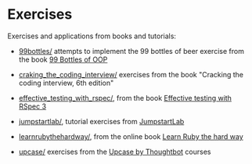 Exercises
=========

Exercises and applications from books and tutorials:

  * [99bottles/](./99bottles/) attempts to implement the 99 bottles of beer exercise from the book [99 Bottles of OOP](https://www.sandimetz.com/99bottles)

  * [craking_the_coding_interview/](./craking_the_coding_interview/) exercises from the book "Cracking the coding interview, 6th edition"

  * [effective_testing_with_rspec/](./effective_testing_with_rspec/), from the book [Effective testing with RSpec 3](https://pragprog.com/book/rspec3/effective-testing-with-rspec-3)

  * [jumpstartlab/](./jumpstartlab/), tutorial exercises from [JumpstartLab](http://tutorials.jumpstartlab.com/)

  * [learnrubythehardway/](./learnrubythehardway/), from the online book [Learn Ruby the hard way](https://learnrubythehardway.org/book/)

  * [upcase/](./upcase/) exercises from the [Upcase by Thoughtbot](https://thoughtbot.com/upcase/) courses

